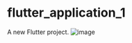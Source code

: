 # flutter_application_1

A new Flutter project.
![image](https://github.com/vsailesh/Flutter/assets/93115567/03d65176-2709-40d8-9a69-84feff23a938)

